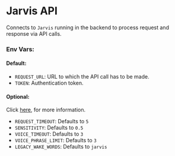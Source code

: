# Jarvis API

Connects to `Jarvis` running in the backend to process request and response via API calls.


### Env Vars:
#### Default:
- `REQUEST_URL`: URL to which the API call has to be made.
- `TOKEN`: Authentication token.

#### Optional:
Click [here](https://github.com/thevickypedia/Jarvis#env-variables), for more information.
- `REQUEST_TIMEOUT`: Defaults to `5`
- `SENSITIVITY`: Defaults to `0.5`
- `VOICE_TIMEOUT`: Defaults to `3`
- `VOICE_PHRASE_LIMIT`: Defaults to `3`
- `LEGACY_WAKE_WORDS`: Defaults to `jarvis`
